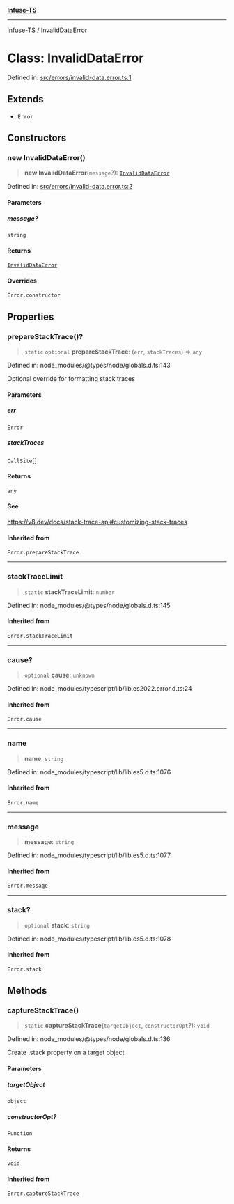 [**Infuse-TS**](../README.md)

***

[Infuse-TS](../README.md) / InvalidDataError

# Class: InvalidDataError

Defined in: [src/errors/invalid-data.error.ts:1](https://github.com/D-Kay6/Infuse-TS/blob/183255f9a4ec5e9ee4dba778a499aaf2ce7f4763/src/errors/invalid-data.error.ts#L1)

## Extends

- `Error`

## Constructors

### new InvalidDataError()

> **new InvalidDataError**(`message`?): [`InvalidDataError`](InvalidDataError.md)

Defined in: [src/errors/invalid-data.error.ts:2](https://github.com/D-Kay6/Infuse-TS/blob/183255f9a4ec5e9ee4dba778a499aaf2ce7f4763/src/errors/invalid-data.error.ts#L2)

#### Parameters

##### message?

`string`

#### Returns

[`InvalidDataError`](InvalidDataError.md)

#### Overrides

`Error.constructor`

## Properties

### prepareStackTrace()?

> `static` `optional` **prepareStackTrace**: (`err`, `stackTraces`) => `any`

Defined in: node\_modules/@types/node/globals.d.ts:143

Optional override for formatting stack traces

#### Parameters

##### err

`Error`

##### stackTraces

`CallSite`[]

#### Returns

`any`

#### See

https://v8.dev/docs/stack-trace-api#customizing-stack-traces

#### Inherited from

`Error.prepareStackTrace`

***

### stackTraceLimit

> `static` **stackTraceLimit**: `number`

Defined in: node\_modules/@types/node/globals.d.ts:145

#### Inherited from

`Error.stackTraceLimit`

***

### cause?

> `optional` **cause**: `unknown`

Defined in: node\_modules/typescript/lib/lib.es2022.error.d.ts:24

#### Inherited from

`Error.cause`

***

### name

> **name**: `string`

Defined in: node\_modules/typescript/lib/lib.es5.d.ts:1076

#### Inherited from

`Error.name`

***

### message

> **message**: `string`

Defined in: node\_modules/typescript/lib/lib.es5.d.ts:1077

#### Inherited from

`Error.message`

***

### stack?

> `optional` **stack**: `string`

Defined in: node\_modules/typescript/lib/lib.es5.d.ts:1078

#### Inherited from

`Error.stack`

## Methods

### captureStackTrace()

> `static` **captureStackTrace**(`targetObject`, `constructorOpt`?): `void`

Defined in: node\_modules/@types/node/globals.d.ts:136

Create .stack property on a target object

#### Parameters

##### targetObject

`object`

##### constructorOpt?

`Function`

#### Returns

`void`

#### Inherited from

`Error.captureStackTrace`
